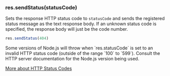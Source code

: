 <h3 id='res.sendStatus'>res.sendStatus(statusCode)</h3>

Sets the response HTTP status code to `statusCode` and sends the registered status message as the text response body. If an unknown status code is specified, the response body will just be the code number.

```js
res.sendStatus(404)
```

<div class="doc-box doc-notice" markdown="1">
Some versions of Node.js will throw when `res.statusCode` is set to an
invalid HTTP status code (outside of the range `100` to `599`). Consult
the HTTP server documentation for the Node.js version being used.
</div>

[More about HTTP Status Codes](https://en.wikipedia.org/wiki/List_of_HTTP_status_codes)
